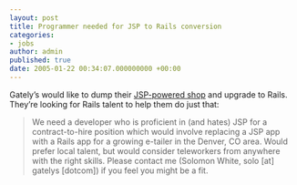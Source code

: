 ```yaml
---
layout: post
title: Programmer needed for JSP to Rails conversion
categories:
- jobs
author: admin
published: true
date: 2005-01-22 00:34:07.000000000 +00:00
---
```

<p>Gately&#8217;s would like to dump their <a href="http://www.gatelys.com/"><span class="caps">JSP</span>-powered shop</a> and upgrade to Rails. They&#8217;re looking for Rails talent to help them do just that:</p>
<blockquote>We need a developer who is proficient in (and hates) <span class="caps">JSP</span> for a contract-to-hire position which would involve replacing a <span class="caps">JSP</span> app with a Rails app for a growing e-tailer in the Denver, CO area. Would prefer local talent, but would consider teleworkers from anywhere with the right skills. Please contact me (Solomon White, solo [at] gatelys [dotcom]) if you feel you might be a fit.</blockquote>
